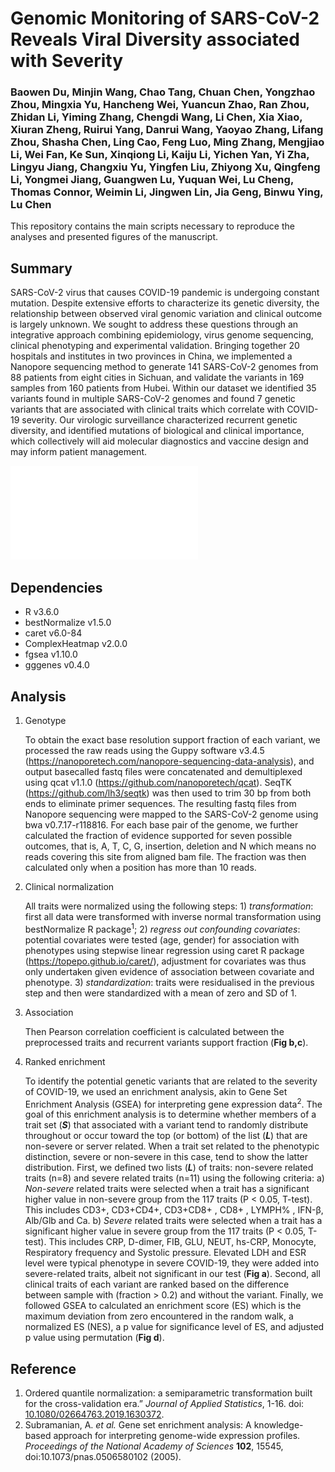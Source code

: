 # **Genomic Monitoring of SARS-CoV-2 Reveals Viral Diversity associated with Severity**
### Baowen Du, Minjin Wang, Chao Tang, Chuan Chen, Yongzhao Zhou, Mingxia Yu, Hancheng Wei, Yuancun Zhao, Ran Zhou, Zhidan Li, Yiming Zhang, Chengdi Wang, Li Chen, Xia Xiao, Xiuran Zheng, Ruirui Yang, Danrui Wang, Yaoyao Zhang, Lifang Zhou, Shasha Chen, Ling Cao, Feng Luo, Ming Zhang, Mengjiao Li, Wei Fan, Ke Sun, Xinqiong Li, Kaiju Li, Yichen Yan, Yi Zha, Lingyu Jiang, Changxiu Yu, Yingfen Liu, Zhiyong Xu, Qingfeng Li, Yongmei Jiang, Guangwen Lu, Yuquan Wei, Lu Cheng, Thomas Connor, Weimin Li, Jingwen Lin, Jia Geng, Binwu Ying, Lu Chen



This repository contains the main scripts necessary to reproduce the analyses and presented figures of the manuscript.



## Summary

SARS-CoV-2 virus that causes COVID-19 pandemic is undergoing constant mutation. Despite extensive efforts to characterize its genetic diversity, the relationship between observed viral genomic variation and clinical outcome is largely unknown. We sought to address these questions through an integrative approach combining epidemiology, virus genome sequencing, clinical phenotyping and experimental validation. Bringing together 20 hospitals and institutes in two provinces in China, we implemented a Nanopore sequencing method to generate 141 SARS-CoV-2 genomes from 88 patients from eight cities in Sichuan, and validate the variants in 169 samples from 160 patients from Hubei. Within our dataset we identified 35 variants found in multiple SARS-CoV-2 genomes and found 7 genetic variants that are associated with clinical traits which correlate with COVID-19 severity. Our virologic surveillance characterized recurrent genetic diversity, and identified mutations of biological and clinical importance, which collectively will aid molecular diagnostics and vaccine design and may inform patient management.

![Graphical abstract](05.plot/Fig3.pdf)

## Dependencies

- R v3.6.0
- bestNormalize v1.5.0
- caret v6.0-84
- ComplexHeatmap v2.0.0
- fgsea v1.10.0
- gggenes v0.4.0



## Analysis

1. Genotype

   To obtain the exact base resolution support fraction of each variant, we processed the raw reads using the Guppy software v3.4.5 (https://nanoporetech.com/nanopore-sequencing-data-analysis), and output basecalled fastq files were concatenated and demultiplexed using qcat v1.1.0 (https://github.com/nanoporetech/qcat). SeqTK (https://github.com/lh3/seqtk) was then used to trim 30 bp from both ends to eliminate primer sequences. The resulting fastq files from Nanopore sequencing were mapped to the SARS-CoV-2 genome using bwa v0.7.17-r118816. For each base pair of the genome, we further calculated the fraction of evidence supported for seven possible outcomes, that is, A, T, C, G, insertion, deletion and N which means no reads covering this site from aligned bam file. The fraction was then calculated only when a position has more than 10 reads.

2. Clinical normalization

   All traits were normalized using the following steps: 1) *transformation*: first all data were transformed with inverse normal transformation using bestNormalize R package<sup>1</sup>; 2) *regress out confounding covariates*: potential covariates were tested (age, gender) for association with phenotypes using stepwise linear regression using caret R package (https://topepo.github.io/caret/), adjustment for covariates was thus only undertaken given evidence of association between covariate and phenotype. 3) *standardization*: traits were residualised in the previous step and then were standardized with a mean of zero and SD of 1.

3. Association

   Then Pearson correlation coefficient is calculated between the preprocessed traits and recurrent variants support fraction (**Fig b,c**).

4. Ranked enrichment

   To identify the potential genetic variants that are related to the severity of COVID-19, we used an enrichment analysis, akin to Gene Set Enrichment Analysis (GSEA) for interpreting gene expression data<sup>2</sup>. The goal of this enrichment analysis is to determine whether members of a trait set (***S***) that associated with a variant tend to randomly distribute throughout or occur toward the top (or bottom) of the list (***L***) that are non-severe or server related. When a trait set related to the phenotypic distinction, severe or non-severe in this case, tend to show the latter distribution. First, we defined two lists (***L***) of traits: non-severe related traits (n=8) and severe related traits (n=11) using the following criteria: a) *Non-severe* related traits were selected when a trait has a significant higher value in non-severe group from the 117 traits (P < 0.05, T-test). This includes CD3+, CD3+CD4+, CD3+CD8+ , CD8+ , LYMPH% , IFN-β, Alb/Glb and Ca. b) *Severe* related traits were selected when a trait has a significant higher value in severe group from the 117 traits (P < 0.05, T-test). This includes CRP, D-dimer, FIB, GLU, NEUT, hs-CRP, Monocyte, Respiratory frequency and Systolic pressure. Elevated LDH and ESR level were typical phenotype in severe COVID-19, they were added into severe-related traits, albeit not significant in our test (**Fig a**). Second, all clinical traits of each variant are ranked based on the difference between sample with (fraction > 0.2) and without the variant. Finally, we followed GSEA to calculated an enrichment score (ES) which is the maximum deviation from zero encountered in the random walk, a normalized ES (NES), a p value for significance level of ES, and adjusted p value using permutation (**Fig d**).

## Reference

1. Ordered quantile normalization: a semiparametric transformation built for the cross-validation era.” *Journal of Applied Statistics*, 1-16. doi: [10.1080/02664763.2019.1630372](https://doi.org/10.1080/02664763.2019.1630372).
2. Subramanian, A. *et al.* Gene set enrichment analysis: A knowledge-based approach for interpreting genome-wide expression profiles. *Proceedings of the National Academy of Sciences* **102**, 15545, doi:10.1073/pnas.0506580102 (2005).

